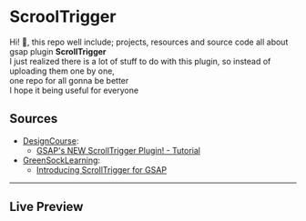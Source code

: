 # ScroolTrigger  
Hi! 👋, this repo well include; projects, resources and source code all about gsap plugin **ScrollTrigger**  
I just realized there is a lot of stuff to do with this plugin, so instead of uploading them one by one,  
one repo for all gonna be better  
I hope it being useful for everyone  
## Sources    
- [DesignCourse](https://www.youtube.com/user/DesignCourse):
  - [GSAP's NEW ScrollTrigger Plugin! - Tutorial](https://www.youtube.com/watch?v=ygcEKd0RIGg&ab_channel=DesignCourse)
- [GreenSockLearning](https://www.youtube.com/channel/UCFPckx3BFK_GvJag82CjDlg):
  - [Introducing ScrollTrigger for GSAP](https://www.youtube.com/watch?v=X7IBa7vZjmo&ab_channel=GreenSockLearning)
  
---
## Live Preview
